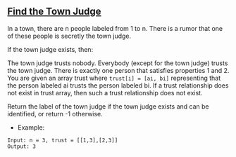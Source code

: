 ## [Find the Town Judge](https://leetcode.com/problems/find-the-town-judge/description/)

In a town, there are n people labeled from 1 to n. There is a rumor that one of these people is secretly the town judge.

If the town judge exists, then:

The town judge trusts nobody.
Everybody (except for the town judge) trusts the town judge.
There is exactly one person that satisfies properties 1 and 2.
You are given an array trust where `trust[i] = [ai, bi]` representing that the person labeled ai trusts the person labeled bi. If a trust relationship does not exist in trust array, then such a trust relationship does not exist.

Return the label of the town judge if the town judge exists and can be identified, or return -1 otherwise.


- Example:
```
Input: n = 3, trust = [[1,3],[2,3]]
Output: 3
```
